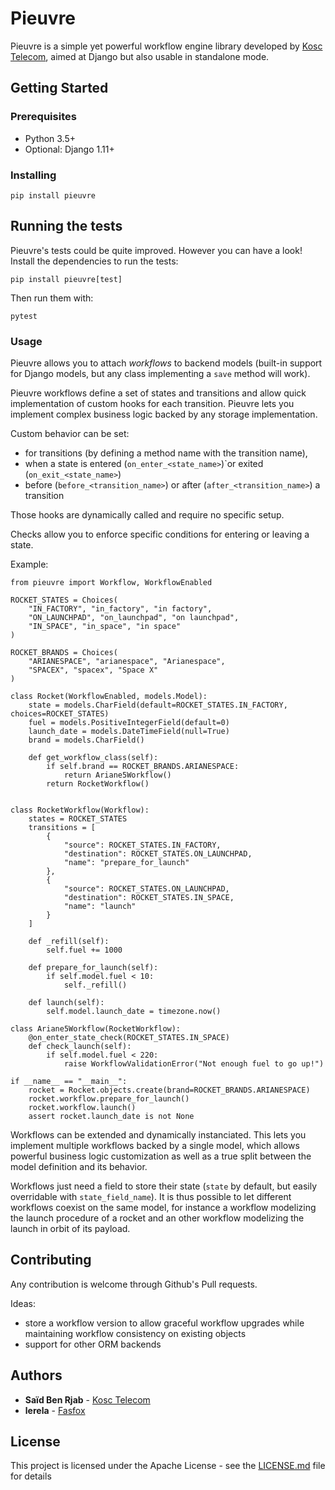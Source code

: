 # Pieuvre

Pieuvre is a simple yet powerful workflow engine library developed by [Kosc Telecom](https://www.kosc-telecom.fr/en/), aimed at Django but also usable in standalone mode.

## Getting Started

### Prerequisites

- Python 3.5+
- Optional: Django 1.11+

### Installing

```
pip install pieuvre
```

## Running the tests

Pieuvre's tests could be quite improved. However you can have a look! Install the dependencies to run the tests:
```
pip install pieuvre[test]
```

Then run them with:
```
pytest
```

### Usage

Pieuvre allows you to attach *workflows* to backend models (built-in support for Django models, but any class implementing a ``save`` method will work).

Pieuvre workflows define a set of states and transitions and allow quick implementation of custom hooks for each transition. Pieuvre lets you implement complex business logic backed by any storage implementation.

Custom behavior can be set:
- for transitions (by defining a method name with the transition name),
- when a state is entered (``on_enter_<state_name>``)`or exited (``on_exit_<state_name>``)
- before (``before_<transition_name>``) or after (``after_<transition_name>``) a transition

Those hooks are dynamically called and require no specific setup.

Checks allow you to enforce specific conditions for entering or leaving a state.

Example:

```
from pieuvre import Workflow, WorkflowEnabled

ROCKET_STATES = Choices(
	"IN_FACTORY", "in_factory", "in factory",
	"ON_LAUNCHPAD", "on_launchpad", "on launchpad",
	"IN_SPACE", "in_space", "in space"
)

ROCKET_BRANDS = Choices(
	"ARIANESPACE", "arianespace", "Arianespace",
	"SPACEX", "spacex", "Space X"
)

class Rocket(WorkflowEnabled, models.Model):
	state = models.CharField(default=ROCKET_STATES.IN_FACTORY, choices=ROCKET_STATES)
	fuel = models.PositiveIntegerField(default=0)
	launch_date = models.DateTimeField(null=True)
	brand = models.CharField()

	def get_workflow_class(self):
		if self.brand == ROCKET_BRANDS.ARIANESPACE:
			return Ariane5Workflow()
		return RocketWorkflow()


class RocketWorkflow(Workflow):
	states = ROCKET_STATES
	transitions = [
		{
			"source": ROCKET_STATES.IN_FACTORY,
			"destination": ROCKET_STATES.ON_LAUNCHPAD,
			"name": "prepare_for_launch"
		},
		{
			"source": ROCKET_STATES.ON_LAUNCHPAD,
			"destination": ROCKET_STATES.IN_SPACE,
			"name": "launch"
		}
	]

	def _refill(self):
		self.fuel += 1000

	def prepare_for_launch(self):
		if self.model.fuel < 10:
			self._refill()

	def launch(self):
		self.model.launch_date = timezone.now()

class Ariane5Workflow(RocketWorkflow):
	@on_enter_state_check(ROCKET_STATES.IN_SPACE)
	def check_launch(self):
		if self.model.fuel < 220:
			raise WorkflowValidationError("Not enough fuel to go up!")

if __name__ == "__main__":
	rocket = Rocket.objects.create(brand=ROCKET_BRANDS.ARIANESPACE)
	rocket.workflow.prepare_for_launch()
	rocket.workflow.launch()
	assert rocket.launch_date is not None

```

Workflows can be extended and dynamically instanciated. This lets you implement multiple workflows backed by a single model, which allows powerful business logic customization as well as a true split between the model definition and its behavior.

Workflows just need a field to store their state (``state`` by default, but easily overridable with ``state_field_name``). It is thus possible to let different workflows coexist on the same model, for instance a workflow modelizing the launch procedure of a rocket and an other workflow modelizing the launch in orbit of its payload.

## Contributing

Any contribution is welcome through Github's Pull requests.

Ideas:
- store a workflow version to allow graceful workflow upgrades while maintaining workflow consistency on existing objects
- support for other ORM backends

## Authors

* **Saïd Ben Rjab** - [Kosc Telecom](https://www.kosc-telecom.fr/)
* **lerela** - [Fasfox](https://fasfox.com/)

## License

This project is licensed under the Apache License - see the [LICENSE.md](LICENSE.md) file for details

